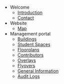 * Welcome
  * [Introduction](/)
  * [Contact](/contact.md)
* Website
  * [Map](/website/map.md)
* Management portal
  * [Buildings](/manage/buildings.md)
  * [Student Spaces](/manage/spaces.md)
  * [Floorplans](/manage/floorplans.md)
  * [Contributors](/manage/contributors.md)
  * [Overlays](/manage/overlays.md)
  * [Flyovers](/manage/flyovers.md)
  * [General Information](/manage/general.md)
  * [Audit Logs](/manage/audit-logs.md)